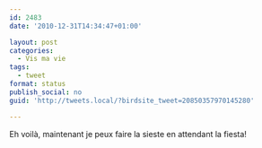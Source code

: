 ```yaml
---
id: 2483
date: '2010-12-31T14:34:47+01:00'

layout: post
categories:
  - Vis ma vie
tags:
  - tweet
format: status
publish_social: no
guid: 'http://tweets.local/?birdsite_tweet=20850357970145280'

---
```


Eh voilà, maintenant je peux faire la sieste en attendant la fiesta!